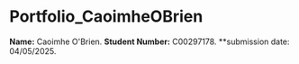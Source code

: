 # Portfolio_CaoimheOBrien

**Name:** Caoimhe O'Brien. 
**Student Number:** C00297178.
**submission date: 04/05/2025.
